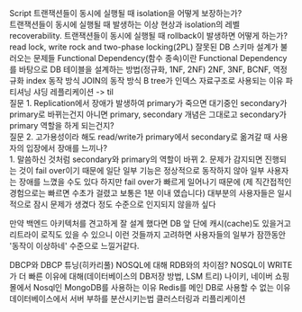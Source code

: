 Script
트랜잭션들이 동시에 실행될 때 isolation을 어떻게 보장하는가?  
트랜잭션들이 동시에 실행될 때 발생하는 이상 현상과 isolation의 레벨
recoverability. 트랜잭션들이 동시에 실행될 때 rollback이 발생하면 어떻게 하는가?
read lock, write rock and two-phase locking(2PL)
잘못된 DB 스키마 설계가 불러오는 문제들
Functional Dependency(함수 종속)이란
Functional Dependency를 바탕으로 DB 테이블을 설계하는 방법(정규화, 1NF, 2NF)
2NF, 3NF, BCNF, 역정규화
index 동작 방식
JOIN의 동작 방식
B tree가 인덱스 자료구조로 사용되는 이유
파티셔닝 샤딩 레플리케이션 
-> til  
질문 1. Replication에서 장애가 발생하여 primary가 죽으면 대기중인 secondary가 primary로 바뀌는건지 아니면 primary, secondary 개념은 그대로고 secondary가 primary 역할을 하게 되는건지?  
질문 2. 고가용성이라 해도 read/write가  primary에서 secondary로 옮겨갈 때 사용자의 입장에서 장애를 느끼나?  
1.
말씀하신 것처럼 secondary와 primary의 역할이 바뀌
2.
문제가 감지되면 진행되는 것이 fail over이기 때문에 일단 일부 기능은 정상적으로 동작하지 않아 일부 사용자는 장애를 느꼈을 수도 있다
하지만 fail over가 빠르게 일어나기 때문에 (제 직간접적인 경험으로는 빠르면 수초가 걸렸고 보통은 1분 이내 였습니다) 
대부분의 사용자들은 일시적으로 잠시 문제가 생겼다 정도 수준으로 인지되지 않을까 싶다

만약 백엔드 아키텍처를 견고하게 잘 설계 했다면 DB 앞 단에 캐시(cache)도 있을거고 리트라이 로직도 있을 수 있으니 
이런 것들까지 고려하면 사용자들의 일부가 잠깐동안 '동작이 이상하네' 수준으로 느낄거같다.

DBCP와 DBCP 튜닝(히카리풀)
NOSQL에 대해 RDB와의 차이점?
NOSQL이 WRITE가 더 빠른 이유에 대해(데이터베이스의 DB저장 방법, LSM 트리)
나이키, 네이버 쇼핑몰에서 Nosql인 MongoDB를 사용하는 이유
Redis를 메인 DB로 사용할 수 없는 이유
데이터베이스에서 서버 부하를 분산시키는법 클러스터링과 리플리케이션
